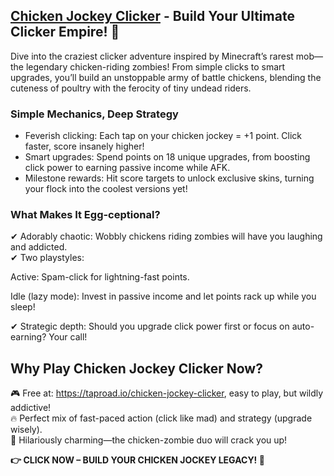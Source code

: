 <h2><a href="https://taproad.io/chicken-jockey-clicker">Chicken Jockey Clicker</a>&nbsp;- Build Your Ultimate Clicker Empire! 🐔</h2>
<p>Dive into the craziest clicker adventure inspired by Minecraft&rsquo;s rarest mob&mdash;the legendary chicken-riding zombies! From simple clicks to smart upgrades, you&rsquo;ll build an unstoppable army of battle chickens, blending the cuteness of poultry with the ferocity of tiny undead riders.</p>
<h3>Simple Mechanics, Deep Strategy</h3>
<ul>
<li>Feverish clicking: Each tap on your chicken jockey = +1 point. Click faster, score insanely higher!</li>
<li>Smart upgrades: Spend points on 18 unique upgrades, from boosting click power to earning passive income while AFK.</li>
<li>Milestone rewards: Hit score targets to unlock exclusive skins, turning your flock into the coolest versions yet!</li>
</ul>
<h3>What Makes It Egg-ceptional?</h3>
<p>✔ Adorably chaotic: Wobbly chickens riding zombies will have you laughing and addicted.<br />✔ Two playstyles:</p>
<p>Active: Spam-click for lightning-fast points.</p>
<p>Idle (lazy mode): Invest in passive income and let points rack up while you sleep!</p>
<p>✔ Strategic depth: Should you upgrade click power first or focus on auto-earning? Your call!</p>
<h2>Why Play Chicken Jockey Clicker Now?</h2>
<p>🎮 Free at: <a href="https://taproad.io/chicken-jockey-clicker">https://taproad.io/chicken-jockey-clicker</a>, easy to play, but wildly addictive!<br />🔥 Perfect mix of fast-paced action (click like mad) and strategy (upgrade wisely).<br />🐥 Hilariously charming&mdash;the chicken-zombie duo will crack you up!</p>
<p><strong>👉 CLICK NOW &ndash; BUILD YOUR CHICKEN JOCKEY LEGACY! 🚀</strong></p>
